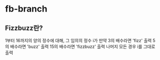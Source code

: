 # fb-branch

## Fizzbuzz란?

1부터 16까지의 양의 정수에 대해, 
그 임의의 정수 i가 만약
3의 배수라면 'fizz' 출력
5의 배수라면 'buzz' 출력
15의 배수라면 'fizzbuzz' 출력
나머지 모든 경우 i를 그대로 출력
